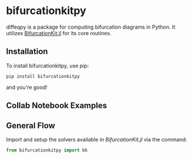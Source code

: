 # bifurcationkitpy

diffeqpy is a package for computing bifurcation diagrams in Python. It utilizes
[BifurcationKit.jl](https://github.com/bifurcationkit/BifurcationKit.jl) for its core routines.

## Installation

To install bifurcationkitpy, use pip:

```
pip install bifurcationkitpy
```

and you're good!

## Collab Notebook Examples


## General Flow

Import and setup the solvers available in *BifurcationKit.jl* via the command:

```py
from bifurcationkitpy import bk
```
